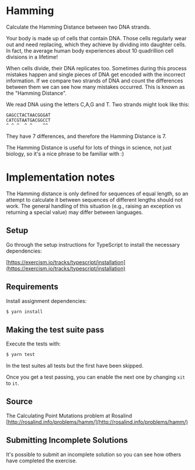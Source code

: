 # Hamming

Calculate the Hamming Distance between two DNA strands.

Your body is made up of cells that contain DNA. Those cells regularly wear out and need replacing, which they achieve by
dividing into daughter cells. In fact, the average human body experiences about 10 quadrillion cell divisions in a
lifetime!

When cells divide, their DNA replicates too. Sometimes during this process mistakes happen and single pieces of DNA get
encoded with the incorrect information. If we compare two strands of DNA and count the differences between them we can
see how many mistakes occurred. This is known as the "Hamming Distance".

We read DNA using the letters C,A,G and T. Two strands might look like this:

    GAGCCTACTAACGGGAT
    CATCGTAATGACGGCCT
    ^ ^ ^  ^ ^    ^^

They have 7 differences, and therefore the Hamming Distance is 7.

The Hamming Distance is useful for lots of things in science, not just biology, so it's a nice phrase to be familiar
with :)

# Implementation notes

The Hamming distance is only defined for sequences of equal length, so an attempt to calculate it between sequences of
different lengths should not work. The general handling of this situation (e.g., raising an exception vs returning a
special value) may differ between languages.

## Setup

Go through the setup instructions for TypeScript to install the necessary dependencies:

[https://exercism.io/tracks/typescript/installation](https://exercism.io/tracks/typescript/installation)

## Requirements

Install assignment dependencies:

```bash
$ yarn install
```

## Making the test suite pass

Execute the tests with:

```bash
$ yarn test
```

In the test suites all tests but the first have been skipped.

Once you get a test passing, you can enable the next one by changing `xit` to
`it`.

## Source

The Calculating Point Mutations problem at
Rosalind [http://rosalind.info/problems/hamm/](http://rosalind.info/problems/hamm/)

## Submitting Incomplete Solutions

It's possible to submit an incomplete solution so you can see how others have completed the exercise.
